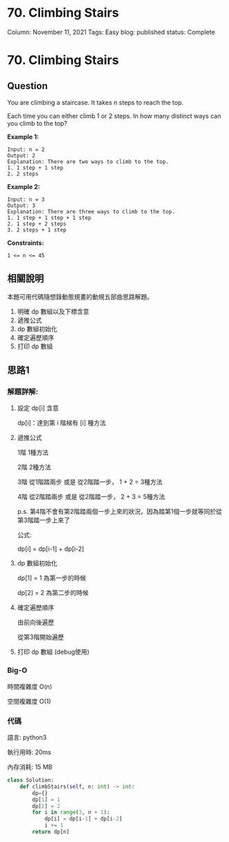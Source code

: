 # 70. Climbing Stairs

Column: November 11, 2021
Tags: Easy
blog: published
status: Complete

# 70. Climbing Stairs

## Question

You are climbing a staircase. It takes n steps to reach the top.

Each time you can either climb 1 or 2 steps. In how many distinct ways can you climb to the top?

**Example 1:**

```
Input: n = 2
Output: 2
Explanation: There are two ways to climb to the top.
1. 1 step + 1 step
2. 2 steps
```

**Example 2:**

```
Input: n = 3
Output: 3
Explanation: There are three ways to climb to the top.
1. 1 step + 1 step + 1 step
2. 1 step + 2 steps
3. 2 steps + 1 step
```

**Constraints:**

`1 <= n <= 45`

## 相關說明

本題可用代碼隨想錄動態規畫的動規五部曲思路解題。

1. 明確 dp 數組以及下標含意
2. 遞推公式
3. dp 數組初始化
4. 確定遍歷順序 
5. 打印 dp 數組

## 思路1

### 解題詳解:

1.  設定 dp[i] 含意
    
    dp[i]：達到第 i 階梯有 [i] 種方法
    
2.  遞推公式
    
    1階 1種方法
    
    2階 2種方法
    
    3階 從1階踏兩步 或是 從2階踏一步， 1 + 2 = 3種方法
    
    4階 從2階踏兩步 或是 從2階踏一步， 2 + 3 = 5種方法
    
    p.s. 第4階不會有第2階踏兩個一步上來的狀況，因為踏第1個一步就等同於從第3階踏一步上來了
    
    公式:
    
    dp[i] = dp[i-1] + dp[i-2]
    
3. dp 數組初始化
    
    dp[1] = 1 為第一步的時候
    
    dp[2] = 2 為第二步的時候
    
4. 確定遍歷順序 
    
    由前向後遍歷
    
    從第3階開始遍歷
    
5. 打印 dp 數組 (debug使用)

### Big-O

時間複雜度 O(n)

空間複雜度 O(1)

### 代碼

語言: python3

執行用時: 20ms 

內存消耗: 15 MB

```python
class Solution:
    def climbStairs(self, n: int) -> int:
        dp={}
        dp[1] = 1
        dp[2] = 2
        for i in range(3, n + 1):
            dp[i] = dp[i-1] + dp[i-2]
            i += 1
        return dp[n]
```